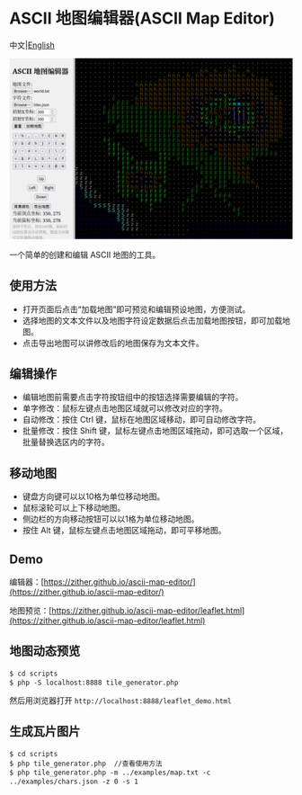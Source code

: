 # ASCII 地图编辑器(ASCII Map Editor)

中文|[English](./README_en.md)

![Ascii Map Editor](./assets/screenshot.png)

一个简单的创建和编辑 ASCII 地图的工具。


## 使用方法

- 打开页面后点击“加载地图”即可预览和编辑预设地图，方便测试。
- 选择地图的文本文件以及地图字符设定数据后点击加载地图按钮，即可加载地图。
- 点击导出地图可以讲修改后的地图保存为文本文件。

## 编辑操作

- 编辑地图前需要点击字符按钮组中的按钮选择需要编辑的字符。
- 单字修改：鼠标左键点击地图区域就可以修改对应的字符。
- 自动修改：按住 Ctrl 键，鼠标在地图区域移动，即可自动修改字符。
- 批量修改：按住 Shift 键，鼠标左键点击地图区域拖动，即可选取一个区域，批量替换选区内的字符。

## 移动地图

- 键盘方向键可以以10格为单位移动地图。
- 鼠标滚轮可以上下移动地图。
- 侧边栏的方向移动按钮可以以1格为单位移动地图。
- 按住 Alt 键，鼠标左键点击地图区域拖动，即可平移地图。

## Demo

编辑器：[https://zither.github.io/ascii-map-editor/](https://zither.github.io/ascii-map-editor/)

地图预览：[https://zither.github.io/ascii-map-editor/leaflet.html](https://zither.github.io/ascii-map-editor/leaflet.html)


## 地图动态预览

```
$ cd scripts
$ php -S localhost:8888 tile_generator.php
```

然后用浏览器打开 `http://localhost:8888/leaflet_demo.html`

## 生成瓦片图片

```
$ cd scripts
$ php tile_generator.php  //查看使用方法
$ php tile_generator.php -m ../examples/map.txt -c ../examples/chars.json -z 0 -s 1
```
